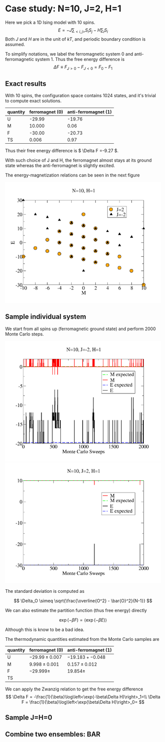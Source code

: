 # Case study: N=10, J=2, H=1

Here we pick a 1D Ising model with 10 spins.
$$
E = -J\sum_{<i,j>}S_i S_j - H \sum_i S_i
$$
Both $J$ and $H$ are in the unit of $kT$, and periodic boundary condition is assumed.

To simplify notations, we label the ferromagnetic system 0 and anti-ferromagnetic system 1. Thus the free energy difference is
$$
\Delta F \equiv F_{J>0} - F_{J<0}= F_0 - F_1
$$

## Exact results

With 10 spins, the configuration space contains 1024 states, and it's trivial to compute exact solutions.

| quantity | ferromagnet (0)| anti-ferromagnet (1)|
| -------- | ----------- | ---------------- |
| U        | -29.99 | -19.76 |
| M        | 10.000 | 0.06 |
| F        | -30.00 | -20.73 |
| TS        | 0.006 | 0.97 |

Thus their free energy difference is $ \Delta F =-9.27 $.

With such choice of J and H, the ferromagnet almost stays at its ground state whereas the anti-ferromagnet is slightly excited.

The energy-magnetization relations can be seen in the next figure

![em-exact](./images/exact-EM.png)


## Sample individual system

We start from all spins up (ferromagnetic ground state) and perform 2000 Monte Carlo steps.

![antiferro](./images/antiferro.png)
![ferro](./images/ferro.png)


The standard deviation is computed as

$$
\Delta_O \simeq \sqrt{\frac{\overline{O^2} - \bar{O}^2}{N-1}}
$$

We can also estimate the partition function (thus free energy) directly

$$
\exp(-\beta F) = \left<\exp(-\beta E)\right>
$$

Although this is know to be a bad idea.

The thermodynamic quantities estimated from the Monte Carlo samples are

| quantity | ferromagnet (0)| anti-ferromagnet (1)|
| -------- | ----------- | ---------------- |
| U        | $-29.99\pm 0.007$ | $-19.183 +- 0.048$ |
| M        | $9.998\pm 0.001$ | $0.157 \pm 0.012$ |
| F        | $-29.999\pm$ | $19.854\pm$ |
| TS        || |

We can apply the Zwanzig relation to get the free energy difference
$$
\Delta F = -\frac{1}{\beta}\log\left<\exp(-\beta\Delta H)\right>_1=\\
\Delta F = \frac{1}{\beta}\log\left<\exp(\beta\Delta H)\right>_0=
$$


## Sample J=H=0


## Combine two ensembles: BAR

